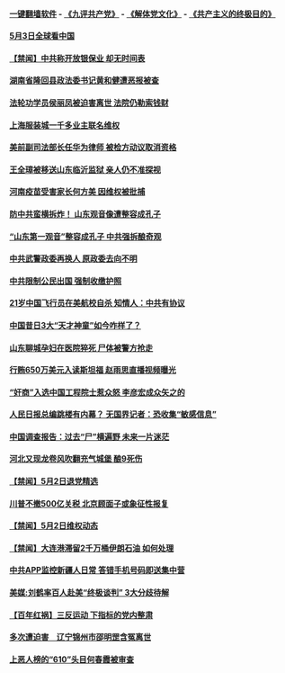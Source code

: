 #### [一键翻墙软件](https://github.com/gfw-breaker/nogfw/blob/master/README.md?t=05032137) -  [《九评共产党》](https://github.com/gfw-breaker/9ping.md?t=05032137) - [《解体党文化》](https://github.com/gfw-breaker/jtdwh.md?t=05032137) - [《共产主义的终极目的》](https://github.com/gfw-breaker/gczydzjmd.md?t=05032137)

#### [5月3日全球看中国](../pages/prog204/a102570428.md?t=05032137) 

#### [【禁闻】中共称开放银保业 却无时间表](../pages/prog204/a102570342.md?t=05032137) 

#### [湖南省隆回县政法委书记黄和健遭恶报被查](../pages/prog204/a102570254.md?t=05032137) 

#### [法轮功学员侯丽凤被迫害离世 法院仍勒索钱财](../pages/prog204/a102570231.md?t=05032137) 

#### [上海服装城一千多业主联名维权](../pages/prog204/a102570195.md?t=05032137) 

#### [美前副司法部长任华为律师 被检方动议取消资格](../pages/prog204/a102570170.md?t=05032137) 

#### [王全璋被移送山东临沂监狱 亲人仍不准探视](../pages/prog204/a102570182.md?t=05032137) 


#### [河南疫苗受害家长何方美 因维权被批捕](../pages/prog204/a102570158.md?t=05032137) 

#### [防中共蛮横拆炸！ 山东观音像遭整容成孔子](../pages/prog204/a102570150.md?t=05032137) 

#### [“山东第一观音”整容成孔子 中共强拆酿奇观](../pages/prog204/a102570139.md?t=05032137) 

#### [中共武警政委再换人 原政委去向不明](../pages/prog204/a102570105.md?t=05032137) 

#### [中共限制公民出国  强制收缴护照](../pages/prog204/a102570096.md?t=05032137) 

#### [21岁中国飞行员在美航校自杀 知情人：中共有协议](../pages/prog204/a102570079.md?t=05032137) 

#### [中国昔日3大“天才神童”如今咋样了？](../pages/prog204/a102570047.md?t=05032137) 

#### [山东聊城孕妇在医院猝死 尸体被警方抢走](../pages/prog204/a102570027.md?t=05032137) 

#### [行贿650万美元入读斯坦福 赵雨思直播视频曝光](../pages/prog204/a102570005.md?t=05032137) 

#### [“奸商”入选中国工程院士惹众怒 李彦宏成众矢之的](../pages/prog204/a102570004.md?t=05032137) 

#### [人民日报总编跳楼有内幕？ 无国界记者：恐收集“敏感信息”](../pages/prog204/a102569939.md?t=05032137) 

#### [中国调查报告：过去“尸”横遍野 未来一片迷茫](../pages/prog204/a102569924.md?t=05032137) 

#### [河北又现龙卷风吹翻充气城堡 酿9死伤](../pages/prog204/a102569909.md?t=05032137) 

#### [【禁闻】5月2日退党精选](../pages/prog204/a102569793.md?t=05032137) 

#### [川普不撤500亿关税 北京顾面子或象征性报复](../pages/prog204/a102569714.md?t=05032137) 

#### [【禁闻】5月2日维权动态](../pages/prog204/a102569759.md?t=05032137) 

#### [【禁闻】大连港滞留2千万桶伊朗石油 如何处理](../pages/prog204/a102569727.md?t=05032137) 

#### [中共APP监控新疆人日常 答错手机号码即送集中营](../pages/prog204/a102569718.md?t=05032137) 

#### [美媒:刘鹤率百人赴美“终极谈判” 3大分歧待解](../pages/prog204/a102569679.md?t=05032137) 

#### [【百年红祸】三反运动 下指标的党内整肃](../pages/prog204/a102569676.md?t=05032137) 

#### [多次遭迫害　辽宁锦州市邵明罡含冤离世](../pages/prog204/a102569510.md?t=05032137) 

#### [上恶人榜的“610”头目何春霞被审查](../pages/prog204/a102569506.md?t=05032137) 

